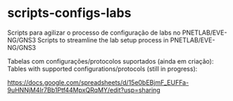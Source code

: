 # scripts-configs-labs
Scripts para agilizar o processo de configuração de labs no PNETLAB/EVE-NG/GNS3
Scripts to streamline the lab setup process in PNETLAB/EVE-NG/GNS3

Tabelas com configurações/protocolos suportados (ainda em criação):
Tables with supported configurations/protocols (still in progress):

https://docs.google.com/spreadsheets/d/15e0bEBjmF_EUFFa-9uHNNjM4Ir7Bb1Ptf44MpxQRqMY/edit?usp=sharing



